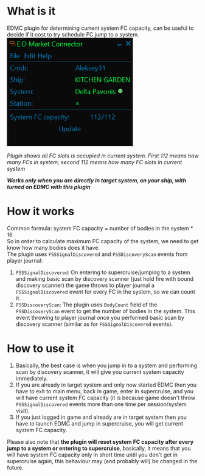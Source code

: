 # What is it
EDMC plugin for determining current system FC capacity, can be useful to decide if it cost to try schedule FC jump to a system.
![](1.png)

*Plugin shows all FC slots is occupied in current system. First 112 means how many FCs in system, second 112 means how many 
FC slots in current system*

***Works only when you are directly in target system, on your ship, with turned on EDMC with this plugin***

# How it works
Common formula: system FC capacity = number of bodies in the system * 16\
So in order to calculate maximum FC capacity of the system, we need to get know how many bodies does it have.\
The plugin uses `FSSSignalDiscovered` and `FSSDiscoveryScan` events from player journal:
1. `FSSSignalDiscovered`: On entering to supercruise/jumping to a system and making
basic scan by discovery scanner (just hold fire with bound discovery scanner) the game throws to player journal a 
`FSSSignalDiscovered` event for every FC in the system, so we can count it.
2. `FSSDiscoveryScan`: The plugin uses `BodyCount` field of the `FSSDiscoveryScan` event to get the number of bodies in the system.
This event throwing to player journal once you performed basic scan by discovery scanner (similar as for `FSSSignalDiscovered` 
events).

# How to use it
1. Basically, the best case is when you jump in to a system and performing scan by discovery scanner, it will give you current
system capacity immediately.
2. If you are already in target system and only now started EDMC then you have to exit to main menu, back in game, enter in 
supercruise, and you will have current system FC capacity (it is because game doesn't throw `FSSSignalDiscovered`
events more than one time per session/system visit).
3. If you just logged in game and already are in target system then you have to launch EDMC and jump in supercruise, you will
get current system FC capacity.

Please also note that **the plugin will reset system FC capacity after every jump to a system or entering to supercruise**,
basically, it means that you will have system FC capacity only in short time until you don't get in supercruise again,
this behaviour may (and probably will) be changed in the future.

 
 